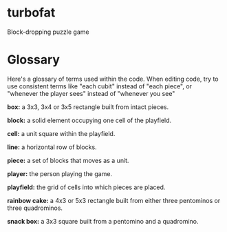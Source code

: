 # turbofat
Block-dropping puzzle game

# Glossary

Here's a glossary of terms used within the code. When editing code, try to use consistent terms like "each cubit" instead of "each piece", or "whenever the player sees" instead of "whenever you see"

**box:** a 3x3, 3x4 or 3x5 rectangle built from intact pieces.

**block:** a solid element occupying one cell of the playfield.

**cell:** a unit square within the playfield.

**line:** a horizontal row of blocks.

**piece:** a set of blocks that moves as a unit. 

**player:** the person playing the game.

**playfield:** the grid of cells into which pieces are placed. 

**rainbow cake:** a 4x3 or 5x3 rectangle built from either three pentominos or three quadrominos.

**snack box:** a 3x3 square built from a pentomino and a quadromino.
